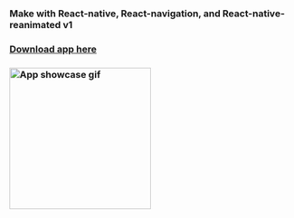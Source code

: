 ### Make with React-native, React-navigation, and React-native-reanimated v1

<h3><a href="https://github.com/Drzaln/react-native-football/releases/download/1.0/football-release.apk" >Download app here</a><h3>

<img src="video.gif" alt="App showcase gif" title="App showcase gif" width="250"/>
